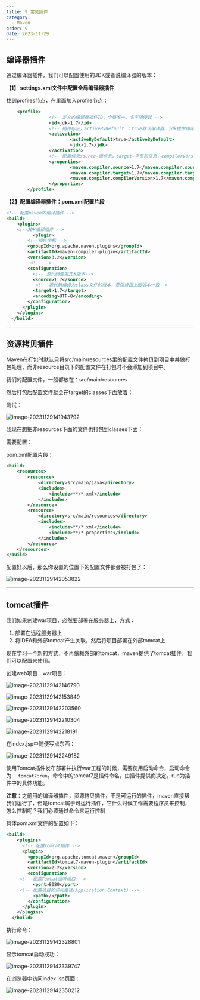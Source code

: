 ```yaml
---
title: 9_常见插件
category:
  - Maven
order: 9
date: 2023-11-29
---
```


<!-- more -->

## 编译器插件

通过编译器插件，我们可以配置使用的JDK或者说编译器的版本：

**【1】 settings.xml文件中配置全局编译器插件**

找到profiles节点，在里面加入profile节点：

```xml
	<profile>
                <!-- 定义的编译器插件ID，全局唯一，名字随便起 -->
                <id>jdk-1.7</id>
                <!-- 插件标记，activeByDefault ：true默认编译器，jdk提供编译器版本 -->
                <activation>
                        <activeByDefault>true</activeByDefault>
                        <jdk>1.7</jdk>
                </activation>
                <!-- 配置信息source-源信息，target-字节码信息，compilerVersion-编译过程版本 -->
                <properties>
                        <maven.compiler.source>1.7</maven.compiler.source>
                        <maven.compiler.target>1.7</maven.compiler.target>
                        <maven.compiler.compilerVersion>1.7</maven.compiler.compilerVersion>
                </properties>
        </profile>
```

**【2】配置编译器插件：pom.xml配置片段**

```xml
<!-- 配置maven的编译插件 --> 
<build>
    <plugins>
    <!--JDK编译插件 -->
          <plugin>
        <!--插件坐标 -->
        <groupId>org.apache.maven.plugins</groupId>
        <artifactId>maven-compiler-plugin</artifactId>
        <version>3.2</version>
         <!-- -->
        <configuration>
          <!-- 源代码使用JDK版本-->
          <source>1.7</source>
           <!-- 源代码编译为class文件的版本，要保持跟上面版本一致-->
          <target>1.7</target>
          <encoding>UTF-8</encoding>
        </configuration>
      </plugin>
    </plugins>
  </build>
```

---

## 资源拷贝插件

Maven在打包时默认只将src/main/resources里的配置文件拷贝到项目中并做打包处理，而非resource目录下的配置文件在打包时不会添加到项目中。

我们的配置文件，一般都放在：src/main/resources 

然后打包后配置文件就会在target的classes下面放着：

测试：

![image-20231129141943792](https://studyimages.oss-cn-beijing.aliyuncs.com/img/Maven/202311/202311291419041.png)

我现在想把非resources下面的文件也打包到classes下面：

需要配置：

pom.xml配置片段：

```xml
<build>
    <resources>
        <resource>
            <directory>src/main/java</directory>
            <includes>
                <include>**/*.xml</include>
            </includes>
        </resource>
        <resource>
            <directory>src/main/resources</directory>
            <includes>
                <include>**/*.xml</include>
                <include>**/*.properties</include>
            </includes>
        </resource>
    </resources>
</build>
```

配置好以后，那么你设置的位置下的配置文件都会被打包了：

![image-20231129142053822](https://studyimages.oss-cn-beijing.aliyuncs.com/img/Maven/202311/202311291420069.png)

---

## tomcat插件

我们如果创建war项目，必然要部署在服务器上，方式：

1. 部署在远程服务器上
2. 将IDEA和外部tomcat产生关联，然后将项目部署在外部tomcat上

现在学习一个新的方式，不再依赖外部的tomcat，maven提供了tomcat插件，我们可以配置来使用。

创建web项目：war项目：

![image-20231129142146790](https://studyimages.oss-cn-beijing.aliyuncs.com/img/Maven/202311/202311291421118.png)

![image-20231129142153849](https://studyimages.oss-cn-beijing.aliyuncs.com/img/Maven/202311/202311291421137.png)

![image-20231129142203560](https://studyimages.oss-cn-beijing.aliyuncs.com/img/Maven/202311/202311291422873.png)

![image-20231129142210304](https://studyimages.oss-cn-beijing.aliyuncs.com/img/Maven/202311/202311291422567.png)

![image-20231129142218191](https://studyimages.oss-cn-beijing.aliyuncs.com/img/Maven/202311/202311291422420.png)

在index.jsp中随便写点东西：

![image-20231129142249182](https://studyimages.oss-cn-beijing.aliyuncs.com/img/Maven/202311/202311291422405.png)

使用Tomcat插件发布部署并执行war工程的时候，需要使用启动命令，启动命令为： `tomcat7:run`。命令中的tomcat7是插件命名，由插件提供商决定。run为插件中的具体功能。

**注意**：之前用的编译器插件，资源拷贝插件，不是可运行的插件，maven直接帮我们运行了，但是tomcat属于可运行插件，它什么时候工作需要程序员来控制，怎么控制呢？我们必须通过命令来运行控制

具体pom.xml文件的配置如下：

```xml
<build>
    <plugins>
      <!-- 配置Tomcat插件 -->
      <plugin>
        <groupId>org.apache.tomcat.maven</groupId>
        <artifactId>tomcat7-maven-plugin</artifactId>
        <version>2.2</version>
        <configuration>
     <!-- 配置Tomcat监听端口 -->
          <port>8080</port>
     <!-- 配置项目的访问路径(Application Context) -->
          <path>/</path>
        </configuration>
      </plugin>
    </plugins>
  </build>
```

执行命令：

![image-20231129142328801](https://studyimages.oss-cn-beijing.aliyuncs.com/img/Maven/202311/202311291423046.png)

显示tomcat启动成功：

![image-20231129142339747](https://studyimages.oss-cn-beijing.aliyuncs.com/img/Maven/202311/202311291423008.png)

在浏览器中访问index.jsp页面：

![image-20231129142350212](https://studyimages.oss-cn-beijing.aliyuncs.com/img/Maven/202311/202311291423442.png)